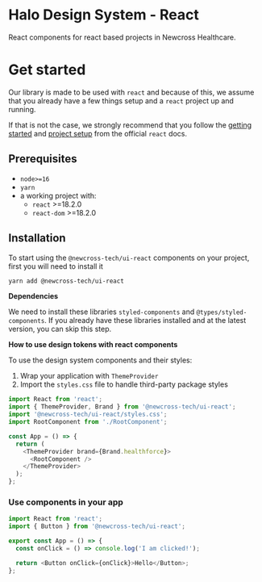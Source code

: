 # Halo Design System - React

React components for react based projects in Newcross Healthcare.

# Get started

Our library is made to be used with `react` and because of this, we assume that you already have a few things setup and a `react` project up and running.

If that is not the case, we strongly recommend that you follow the [getting started](https://reactjs.org/docs/getting-started.html) and [project setup](https://reactjs.org/docs/create-a-new-react-app.html) from the official `react` docs.

## Prerequisites

- `node>=16`
- `yarn`
- a working project with:
  - `react` >=18.2.0
  - `react-dom` >=18.2.0

## Installation

To start using the `@newcross-tech/ui-react` components on your project, first you will need to install it

```sh
yarn add @newcross-tech/ui-react
```

**Dependencies**

We need to install these libraries `styled-components` and `@types/styled-components`. If you already have these libraries installed and at the latest version, you can skip this step.

**How to use design tokens with react components**

To use the design system components and their styles:

1. Wrap your application with `ThemeProvider`
2. Import the `styles.css` file to handle third-party package styles

```javascript
import React from 'react';
import { ThemeProvider, Brand } from '@newcross-tech/ui-react';
import '@newcross-tech/ui-react/styles.css';
import RootComponent from './RootComponent';

const App = () => {
  return (
    <ThemeProvider brand={Brand.healthforce}>
      <RootComponent />
    </ThemeProvider>
  );
};
```

### Use components in your app

```javascript
import React from 'react';
import { Button } from '@newcross-tech/ui-react';

export const App = () => {
  const onClick = () => console.log('I am clicked!');

  return <Button onClick={onClick}>Hello</Button>;
};
```
